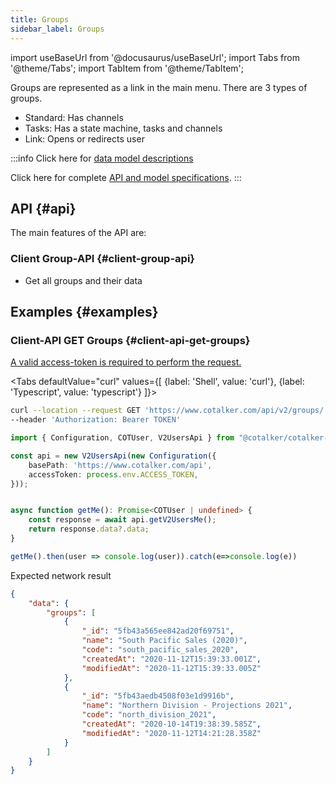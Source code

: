 ```yaml
---
title: Groups
sidebar_label: Groups
---
```

import useBaseUrl from '@docusaurus/useBaseUrl';
import Tabs from '@theme/Tabs';
import TabItem from '@theme/TabItem'; 

Groups are represented as a link in the main menu.
There are 3 types of groups.
* Standard: Has channels
* Tasks: Has a state machine, tasks and channels
* Link: Opens or redirects user
 
:::info
Click here for [data model descriptions](/docs/documentation/models/communication/model_groups)

Click here for complete [API and model specifications](https://www.cotalker.com/swagger/core/?key=woubtjf4olr0t4zgutuwn6scbcm6hd3qh1cgl5obmohpbm3mfublnwcvv67lodgjvd3h86s9ppshtvmf95gepsqh6nizq9liu7f).
:::

## API {#api}
The main features of the API are:

### Client Group-API {#client-group-api}
* Get all groups and their data

## Examples {#examples}

### Client-API GET Groups {#client-api-get-groups}
[A valid access-token is required to perform the request.](/docs/documentation/api/auth)

<Tabs defaultValue="curl" values={[ {label: 'Shell', value: 'curl'}, {label: 'Typescript', value: 'typescript'} ]}>
<TabItem value="curl">

```bash
curl --location --request GET 'https://www.cotalker.com/api/v2/groups/' \
--header 'Authorization: Bearer TOKEN'
``` 

</TabItem>
<TabItem value="typescript" example="api_user.ts">

```typescript
import { Configuration, COTUser, V2UsersApi } from "@cotalker/cotalker-api";

const api = new V2UsersApi(new Configuration({
    basePath: 'https://www.cotalker.com/api',
    accessToken: process.env.ACCESS_TOKEN,
}));


async function getMe(): Promise<COTUser | undefined> {
    const response = await api.getV2UsersMe();
    return response.data?.data;
}

getMe().then(user => console.log(user)).catch(e=>console.log(e))


``` 

</TabItem>
</Tabs>

Expected network result 
<!-- response=api_group.json -->
```json
{
    "data": {
        "groups": [
            {
                "_id": "5fb43a565ee842ad20f69751",
                "name": "South Pacific Sales (2020)",
                "code": "south_pacific_sales_2020",
                "createdAt": "2020-11-12T15:39:33.001Z",
                "modifiedAt": "2020-11-12T15:39:33.005Z"
            },
            {
                "_id": "5fb43aedb4508f03e1d9916b",
                "name": "Northern Division - Projections 2021",
                "code": "north_division_2021",
                "createdAt": "2020-10-14T19:38:39.585Z",
                "modifiedAt": "2020-11-12T14:21:28.358Z"
            }
        ]
    }
}
```
<!-- end-response -->